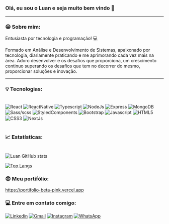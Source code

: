 ### Olá, eu sou o Luan e seja muito bem vindo 👋
<hr/>
<h3><strong>😁 Sobre mim:</strong></h3>
Entusiasta por tecnologia e programação! 💻

Formado em Análise e Desenvolvimento de Sistemas, apaixonado por tecnologia, diariamente praticando e me aprimorando cada vez mais na área.
Adoro desenvolver e os desafios que proporciona, um crescimento continuo superando os desafios que tem no decorrer do mesmo, proporcionar soluções e inovação.
<hr/>

### 💡 Tecnologias:  <br><br>

<div style='display:inline_block;'>
  <img align='center' alt='React' src='https://img.shields.io/badge/React-20232A?style=for-the-badge&logo=react&logoColor=61DAFB'/>
  <img align='center' alt='ReactNative' src='https://img.shields.io/badge/React_Native-20232A?style=for-the-badge&logo=react&logoColor=61DAFB'/>  	
  <img align='center' alt='Typescript' src='https://img.shields.io/badge/TypeScript-007ACC?style=for-the-badge&logo=typescript&logoColor=white'/>
  <img align='center' alt='NodeJs' src='https://img.shields.io/badge/Node.js-43853D?style=for-the-badge&logo=node.js&logoColor=white'/>
  <img align='center' alt='Express' src='https://img.shields.io/badge/Express.js-404D59?style=for-the-badge'/>
  <img align='center' alt='MongoDB' src='https://img.shields.io/badge/MongoDB-4EA94B?style=for-the-badge&logo=mongodb&logoColor=white'/>
  <img align='center' alt='Sass/scss' src='https://img.shields.io/badge/Sass-CC6699?style=for-the-badge&logo=sass&logoColor=white'/>
  <img align='center' alt='StyledComponents' src='https://img.shields.io/badge/styled--components-DB7093?style=for-the-badge&logo=styled-components&logoColor=white'/> 
  <img align='center' alt='Bootstrap' src='https://img.shields.io/badge/Bootstrap-563D7C?style=for-the-badge&logo=bootstrap&logoColor=white'/>
  <img align='center' alt='Javascript' src='https://img.shields.io/badge/JavaScript-F7DF1E?style=for-the-badge&logo=javascript&logoColor=black'/>
  <img align='center' alt='HTML5' src='https://img.shields.io/badge/HTML5-E34F26?style=for-the-badge&logo=html5&logoColor=white'/>
  <img align='center' alt='CSS3' src='https://img.shields.io/badge/CSS-239120?&style=for-the-badge&logo=css3&logoColor=white'/>
  <img align='center' alt='NextJs' src='https://img.shields.io/badge/Next-black?style=for-the-badge&logo=next.js&logoColor=white'/>  
</div>
<br>

### <strong>📈 Estatísticas:</strong> <br><br>

![Luan GitHub stats](https://github-readme-stats.vercel.app/api?username=Luannunes02&show_icons=true&theme=radical) 

[![Top Langs](https://github-readme-stats.vercel.app/api/top-langs/?username=Luannunes02&layout=compact)](https://github.com/anuraghazra/github-readme-stats)

### 😎 Meu portifólio:

https://portifolio-beta-pink.vercel.app

### <strong>💻 Entre em contato comigo: </strong> <br>
[![Linkedin](https://img.shields.io/badge/LinkedIn-0077B5?style=for-the-badge&logo=linkedin&logoColor=white)](https://www.linkedin.com/in/luan-nunes-esbaltar/)
[![Gmail](https://img.shields.io/badge/Gmail-D14836?style=for-the-badge&logo=gmail&logoColor=white)](mailto:nunesesbaltar.luan02@gmail.com)
[![Instagram](https://img.shields.io/badge/Instagram-E4405F?style=for-the-badge&logo=instagram&logoColor=white)](https://www.instagram.com/luan_nunees/)
[![WhatsApp](https://img.shields.io/badge/WhatsApp-25D366?style=for-the-badge&logo=whatsapp&logoColor=white)](https://api.whatsapp.com/send?phone=5561984653761&text=Ol%C3%A1%20Luan%2C%20tudo%20bem%3F)


